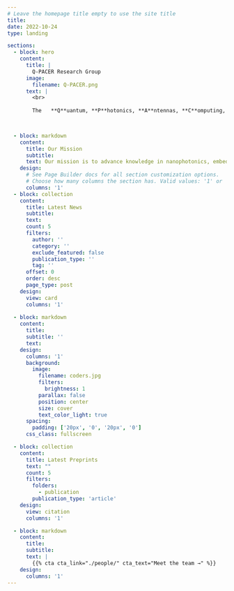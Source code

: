 ```yaml
---
# Leave the homepage title empty to use the site title
title:
date: 2022-10-24
type: landing

sections:
  - block: hero
    content:
      title: |
        Q-PACER Research Group
      image:
        filename: Q-PACER.png
      text: |
        <br>
        
        The   **Q**uantum, **P**hotonics, **A**ntennas, **C**omputing, **E**mbedded systems, and **R**enewables (**Q-PACER**) Research Group  is a hub of innovation in electronics and photonics research at the Department of EEE, BUET, Bangladesh. Founded and led by [Dr. Sajid Muhaimin Choudhury](author/dr.-sajid-muhaimin-choudhury), the group leverages expertise in both experimental and computational photonics to tackle cutting-edge challenges. sdfsdffds dfgdfg
        


  - block: markdown
    content:
      title: Our Mission
      subtitle: 
      text: Our mission is to advance knowledge in nanophotonics, embedded systems, and quantum computing, and to develop practical technological solutions for society. We aim to solve fundamental and high-impact research questions in photonics and quantum computation while training the next generation of engineers and scientists.
    design:
      # See Page Builder docs for all section customization options.
      # Choose how many columns the section has. Valid values: '1' or '2'.
      columns: '1'  
  - block: collection
    content:
      title: Latest News
      subtitle:
      text:
      count: 5
      filters:
        author: ''
        category: ''
        exclude_featured: false
        publication_type: ''
        tag: ''
      offset: 0
      order: desc
      page_type: post
    design:
      view: card
      columns: '1'
  
  - block: markdown
    content:
      title:
      subtitle: ''
      text:
    design:
      columns: '1'
      background:
        image: 
          filename: coders.jpg
          filters:
            brightness: 1
          parallax: false
          position: center
          size: cover
          text_color_light: true
      spacing:
        padding: ['20px', '0', '20px', '0']
      css_class: fullscreen

  - block: collection
    content:
      title: Latest Preprints
      text: ""
      count: 5
      filters:
        folders:
          - publication
        publication_type: 'article'
    design:
      view: citation
      columns: '1'

  - block: markdown
    content:
      title:
      subtitle:
      text: |
        {{% cta cta_link="./people/" cta_text="Meet the team →" %}}
    design:
      columns: '1'
---
```

